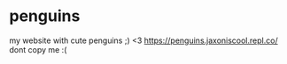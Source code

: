# penguins
my website with cute penguins ;) &lt;3 https://penguins.jaxoniscool.repl.co/ dont copy me :(
